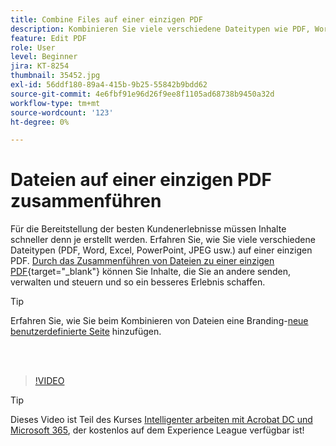 ```yaml
---
title: Combine Files auf einer einzigen PDF
description: Kombinieren Sie viele verschiedene Dateitypen wie PDF, Word, Excel, PowerPoint oder JPEG zu einer einzigen PDF
feature: Edit PDF
role: User
level: Beginner
jira: KT-8254
thumbnail: 35452.jpg
exl-id: 56ddf180-89a4-415b-9b25-55842b9bdd62
source-git-commit: 4e6fbf91e96d26f9ee8f1105ad68738b9450a32d
workflow-type: tm+mt
source-wordcount: '123'
ht-degree: 0%

---
```


# Dateien auf einer einzigen PDF zusammenführen

Für die Bereitstellung der besten Kundenerlebnisse müssen Inhalte schneller denn je erstellt werden. Erfahren Sie, wie Sie viele verschiedene Dateitypen (PDF, Word, Excel, PowerPoint, JPEG usw.) auf einer einzigen PDF. [Durch das Zusammenführen von Dateien zu einer einzigen PDF](https://www.adobe.com/acrobat/online/merge-pdf.html){target="_blank"} können Sie Inhalte, die Sie an andere senden, verwalten und steuern und so ein besseres Erlebnis schaffen.

>[!TIP]
>
>Erfahren Sie, wie Sie beim Kombinieren von Dateien eine Branding-[neue benutzerdefinierte Seite](add-custom-page.md) hinzufügen.

<br> 

>[!VIDEO](https://video.tv.adobe.com/v/35452?quality=12&learn=on&hidetitle=true)

>[!TIP]
>
>Dieses Video ist Teil des Kurses [Intelligenter arbeiten mit Acrobat DC und Microsoft 365](https://experienceleague.adobe.com/?recommended=Acrobat-U-1-2021.microsoft365), der kostenlos auf dem Experience League verfügbar ist!

